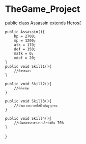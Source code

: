 # TheGame_Project

public class Assassin extends Heros{

	public Assassin(){
		hp = 2700;
		mp = 1200;
		atk = 170;
		def = 150;
		matk = 0;
		mdef = 20;
	}
	public void Skill1(){
		//ตีธรรมดา
	}
	
	public void Skill2(){
		//ตีติดพิษ
	}
	
	public void Skill3(){
		//ปาดาวกระจายใส่ฝั่งศัตรูทุกคน
	}
	
	public void Skill4(){
		//เพิ่มอัตราการหลบหลีกทั้งทีม 70%
	}

}
